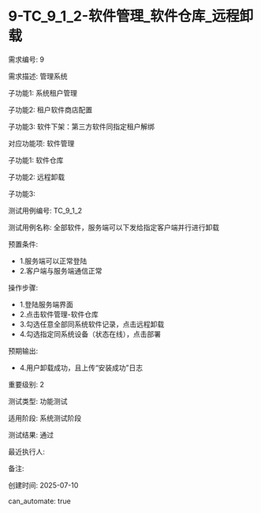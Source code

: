 # 9-TC_9_1_2-软件管理_软件仓库_远程卸载

需求编号: 9

需求描述: 管理系统

子功能1: 系统租户管理

子功能2: 租户软件商店配置

子功能3: 软件下架：第三方软件同指定租户解绑


对应功能项: 软件管理

子功能1: 软件仓库

子功能2: 远程卸载

子功能3: 


测试用例编号: TC_9_1_2

测试用例名称: 全部软件，服务端可以下发给指定客户端并行进行卸载

预置条件:
- 1.服务端可以正常登陆
- 2.客户端与服务端通信正常

操作步骤:
- 1.登陆服务端界面
- 2.点击软件管理-软件仓库
- 3.勾选任意全部同系统软件记录，点击远程卸载
- 4.勾选指定同系统设备（状态在线），点击部署

预期输出:
- 4.用户卸载成功，且上传“安装成功”日志

重要级别: 2

测试类型: 功能测试

适用阶段: 系统测试阶段

测试结果: 通过

最近执行人: 

备注: 

创建时间: 2025-07-10

can_automate: true
